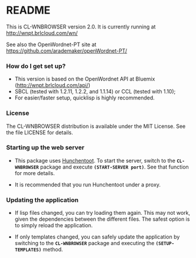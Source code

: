 # README #

This is CL-WNBROWSER version 2.0.  It is currently running at http://wnpt.brlcloud.com/wn/

See also the OpenWordnet-PT site at https://github.com/arademaker/openWordnet-PT/

### How do I get set up? ###

* This version is based on the OpenWordnet API at Bluemix (http://wnpt.brlcloud.com/api/)
* SBCL (tested with 1.2.11, 1.2.2, and 1.1.14) or CCL (tested with 1.10);
* For easier/faster setup, quicklisp is highly recommended.

### License ###

The CL-WNBROWSER distribution is available under the MIT License.  See
the file LICENSE for details.

### Starting up the web server ###

* This package uses [Hunchentoot](http://weitz.de/hunchentoot/).  To
  start the server, switch to the **`CL-WNBROWSER`** package and execute
  **`(START-SERVER port)`**.  See that function for more details.

* It is recommended that you run Hunchentoot under a proxy.

### Updating the application ###

* If lisp files changed, you can try loading them again.  This may not
  work, given the dependencies between the different files.  The
  safest option is to simply reload the application.

* If only templates changed, you can safely update the application by
  switching to the **`CL-WNBROWSER`** package and executing the
  **`(SETUP-TEMPLATES)`** method.
